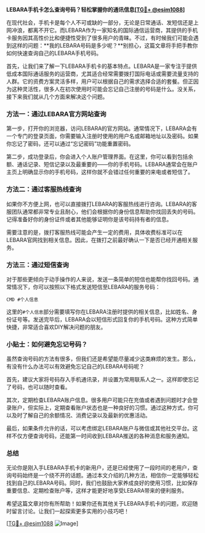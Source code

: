 **LEBARA手机卡怎么查询号码？轻松掌握你的通讯信息[[TG💪+ @esim1088](https://t.me/s/esim1088)]**

在现代社会，手机卡是每个人不可或缺的一部分，无论是日常通话、发短信还是上网冲浪，都离不开它。而LEBARA作为一家知名的国际通信运营商，其提供的手机卡服务因其高性价比和便捷性受到了很多用户的青睐。不过，有时候我们可能会遇到这样的问题：**我的LEBARA号码是多少呢？**别担心，这篇文章将手把手教你如何快速查询自己的LEBARA手机号码。

首先，让我们来了解一下LEBARA手机卡的基本特点。LEBARA是一家专注于提供低成本国际通话服务的运营商，尤其适合经常需要拨打国际电话或需要流量支持的人群。它的资费方案灵活多样，用户可以根据自己的需求选择合适的套餐。但正因为这种灵活性，很多人在初次使用时可能会忘记自己注册的号码是什么。没关系，接下来我们就从几个方面来解决这个问题。

### 方法一：通过LEBARA官方网站查询

第一步，打开你的浏览器，访问LEBARA的官方网站。通常情况下，LEBARA会有一个专门的登录页面，你需要输入注册时使用的用户名或邮箱地址以及密码。如果你忘记了密码，还可以通过“忘记密码”功能重置密码。

第二步，成功登录后，你会进入个人账户管理界面。在这里，你可以看到包括余额、通话记录、短信记录以及最重要的——你的手机号码。LEBARA通常会在账户主页上明确显示你的手机号码，这样你就不会错过任何重要的来电或者短信了。

### 方法二：通过客服热线查询

如果你不方便上网，也可以直接拨打LEBARA的客服热线进行咨询。LEBARA的客服团队通常都非常专业且耐心，他们会根据你的身份信息帮助你找回丢失的号码。记得准备好你的身份证件或者其他能够证明你是该号码持有者的信息。

需要注意的是，拨打客服热线可能会产生一定的费用，具体收费标准可以在LEBARA官网找到相关信息。因此，在拨打之前最好确认一下是否已经开通相关服务。

### 方法三：通过短信查询

对于那些更倾向于动手操作的人来说，发送一条简单的短信也能帮你找回号码。通常情况下，你可以按照以下格式发送短信至LEBARA的服务号码：

```
CMD #个人信息
```

这里的`#个人信息`部分需要填写你在LEBARA注册时提供的相关信息，比如姓名、身份证号等。发送完毕后，LEBARA会以短信形式回复你的手机号码。这种方式简单快捷，非常适合喜欢DIY解决问题的朋友。

### 小贴士：如何避免忘记号码？

虽然查询号码的方法有很多，但我们还是希望能尽量减少这类麻烦的发生。那么，有没有什么办法可以有效避免忘记自己的LEBARA号码呢？

首先，建议大家将号码存入手机通讯录，并设置为常用联系人之一。这样即使忘记了号码，也可以随时查看。

其次，定期检查LEBARA账户信息。很多用户可能只在充值或者遇到问题时才会登录账户，但实际上，定期查看账户状态也是一种良好的习惯。通过这种方式，你可以及时了解自己的余额情况、消费记录以及最新的优惠活动。

最后，如果条件允许的话，可以考虑绑定LEBARA账户与微信或其他社交平台。这样不仅方便查询号码，还能第一时间收到LEBARA推送的各种消息和服务通知。

### 总结

无论你是刚入手LEBARA手机卡的新用户，还是已经使用了一段时间的老用户，查询号码始终是一个绕不开的话题。通过本文介绍的几种方法，相信你一定能够轻松找到自己的LEBARA号码。同时，我们也鼓励大家养成良好的使用习惯，比如保存重要信息、定期检查账户等，这样才能更好地享受LEBARA带来的便利服务。

希望这篇文章对你有所帮助！如果你还有其他关于LEBARA手机卡的问题，欢迎随时留言讨论。让我们一起探索更多实用的小技巧吧！

[[TG💪+ @esim1088](https://t.me/s/esim1088) ![Image](https://i.postimg.cc/4NQfJmqS/Snipaste-2025-05-13-00-14-12.png)]